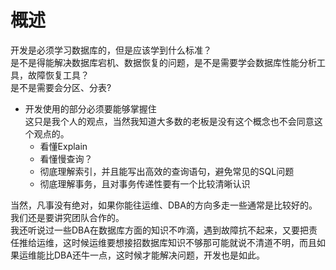 # 概述

开发是必须学习数据库的，但是应该学到什么标准？  
是不是得能解决数据库宕机、数据恢复的问题，是不是需要学会数据库性能分析工具，故障恢复工具？  
是不是需要会分区、分表?  

- 开发使用的部分必须要能够掌握住  
  这只是我个人的观点，当然我知道大多数的老板是没有这个概念也不会同意这个观点的。  
  - 看懂Explain  
  - 看懂慢查询？  
  - 彻底理解索引，并且能写出高效的查询语句，避免常见的SQL问题  
  - 彻底理解事务，且对事务传递性要有一个比较清晰认识  

当然，凡事没有绝对，如果你能往运维、DBA的方向多走一些通常是比较好的。我们还是要讲究团队合作的。  
我还听说过一些DBA在数据库方面的知识不咋滴，遇到故障抗不起来，又要把责任推给运维，这时候运维要想接招数据库知识不够那可能就说不清道不明，而且如果运维能比DBA还牛一点，这时候才能解决问题，开发也是如此。  